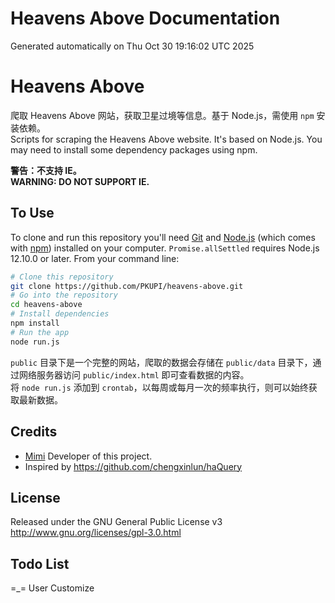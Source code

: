 # Heavens Above Documentation
Generated automatically on Thu Oct 30 19:16:02 UTC 2025

# Heavens Above

爬取 Heavens Above 网站，获取卫星过境等信息。基于 Node.js，需使用 `npm` 安装依赖。  
Scripts for scraping the Heavens Above website. It's based on Node.js. You may need to install some dependency packages using npm.

**警告：不支持 IE。**  
**WARNING: DO NOT SUPPORT IE.**

## To Use

To clone and run this repository you'll need [Git](https://git-scm.com) and [Node.js](https://nodejs.org/en/download) (which comes with [npm](http://npmjs.com)) installed on your computer. `Promise.allSettled` requires Node.js 12.10.0 or later. From your command line:
```bash
# Clone this repository
git clone https://github.com/PKUPI/heavens-above.git
# Go into the repository
cd heavens-above
# Install dependencies
npm install
# Run the app
node run.js
```

`public` 目录下是一个完整的网站，爬取的数据会存储在 `public/data` 目录下，通过网络服务器访问 `public/index.html` 即可查看数据的内容。  
将 `node run.js` 添加到 `crontab`，以每周或每月一次的频率执行，则可以始终获取最新数据。

## Credits

* [Mimi](https://zhangshuqiao.org) Developer of this project.  
* Inspired by https://github.com/chengxinlun/haQuery

## License

Released under the GNU General Public License v3  
http://www.gnu.org/licenses/gpl-3.0.html

## Todo List

=\_=
User Customize
